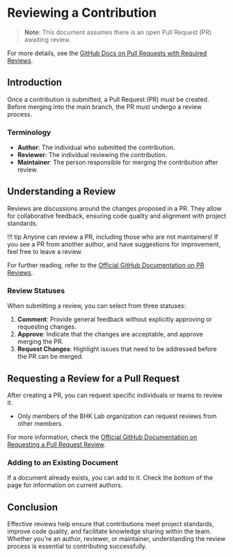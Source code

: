 # Reviewing a Contribution

> **Note**: This document assumes there is an open Pull Request (PR) awaiting review.

For more details, see the [GitHub Docs on Pull Requests with Required Reviews](https://docs.github.com/en/pull-requests/collaborating-with-pull-requests/reviewing-changes-in-pull-requests/approving-a-pull-request-with-required-reviews).

## Introduction

Once a contribution is submitted, a Pull Request (PR) must be created. Before merging into the main branch, the PR must undergo a review process.

### Terminology

- **Author**: The individual who submitted the contribution.
- **Reviewer**: The individual reviewing the contribution.
- **Maintainer**: The person responsible for merging the contribution after review.

## Understanding a Review

Reviews are discussions around the changes proposed in a PR. They allow for collaborative feedback, ensuring code quality and alignment with project standards.

!!! tip
Anyone can review a PR, including those who are not maintainers!
If you see a PR from another author, and have suggestions for improvement,
feel free to leave a review.

For further reading, refer to the [Official GitHub Documentation on PR Reviews](https://docs.github.com/en/pull-requests/collaborating-with-pull-requests/reviewing-changes-in-pull-requests/about-pull-request-reviews).

### Review Statuses

When submitting a review, you can select from three statuses:

1. **Comment**: Provide general feedback without explicitly approving or requesting changes.
2. **Approve**: Indicate that the changes are acceptable, and approve merging the PR.
3. **Request Changes**: Highlight issues that need to be addressed before the PR can be merged.

## Requesting a Review for a Pull Request

After creating a PR, you can request specific individuals or teams to review it.

- Only members of the BHK Lab organization can request reviews from other members.

For more information, check the [Official GitHub Documentation on Requesting a Pull Request Review](https://docs.github.com/en/pull-requests/collaborating-with-pull-requests/proposing-changes-to-your-work-with-pull-requests/requesting-a-pull-request-review).

### Adding to an Existing Document

If a document already exists, you can add to it. Check the bottom of the page for information on current authors.

## Conclusion

Effective reviews help ensure that contributions meet project standards, improve code quality, and facilitate knowledge sharing within the team. Whether you're an author, reviewer, or maintainer, understanding the review process is essential to contributing successfully.
